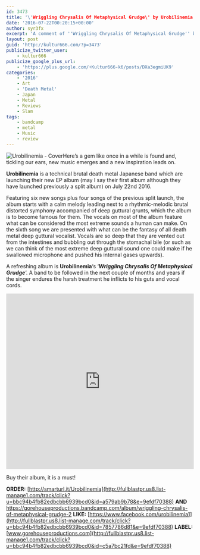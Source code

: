 ```yaml
---
id: 3473
title: '\'Wriggling Chrysalis Of Metaphysical Grudge\' by Urobilinemia - A Comment'
date: '2016-07-22T00:20:15+00:00'
author: syr3fx
excerpt: 'A comment of ''Wriggling Chrysalis Of Metaphysical Grudge'' by Urobilinemia (2016).'
layout: post
guid: 'http://kultur666.com/?p=3473'
publicize_twitter_user:
    - kultur666
publicize_google_plus_url:
    - 'https://plus.google.com/+Kultur666-k6/posts/DXa3egmiUK9'
categories:
    - '2016'
    - Art
    - 'Death Metal'
    - Japan
    - Metal
    - Reviews
    - Slam
tags:
    - bandcamp
    - metal
    - Music
    - review
---
```


![Urobilinemia - Cover](http://localhost:8080/wp-content/uploads/2016/07/urobilinemia-cover.jpg)Here’s a gem like once in a while is found and, tickling our ears, new music emerges and a new inspiration leads on.

**Urobilinemia** is a technical brutal death metal Japanese band which are launching their new EP album (may I say their first album although they have launched previously a split album) on July 22nd 2016.

Featuring six new songs plus four songs of the previous split launch, the album starts with a calm melody leading next to a rhythmic-melodic brutal distorted symphony accompanied of deep guttural grunts, which the album is to become famous for them. The vocals on most of the album feature what can be considered the most extreme sounds a human can make. On the sixth song we are presented with what can be the fantasy of all death metal deep guttural vocalist. Vocals are so deep that they are vented out from the intestines and bubbling out through the stomachal bile (or such as we can think of the most extreme deep guttural sound one could make if he swallowed microphone and pushed his internal gases upwards).

A refreshing album is **Urobilinemia**‘s ‘***Wriggling Chrysalis Of Metaphysical Grudge***‘. A band to be followed in the next couple of months and years if the singer endures the harsh treatment he inflicts to his guts and vocal cords.

<iframe style="border: 0; width: 100%; height: 472px;" src="https://bandcamp.com/EmbeddedPlayer/album=2349491696/size=large/bgcol=333333/linkcol=e99708/tracklist=false/transparent=true/" seamless></iframe>

Buy their album, it is a must!

**ORDER:** [http://smarturl.it/Urobilinemia](http://fullblastpr.us8.list-manage1.com/track/click?u=bbc94b4fb82edbcbb6939bcd0&id=a579ab9b78&e=9efdf70388) **AND** <https://gorehouseproductions.bandcamp.com/album/wriggling-chrysalis-of-metaphysical-grudge-2>
**LIKE:** [https://www.facebook.com/urobilinemia1](http://fullblastpr.us8.list-manage.com/track/click?u=bbc94b4fb82edbcbb6939bcd0&id=7857786d81&e=9efdf70388)
**LABEL:** [www.gorehouseproductions.com](http://fullblastpr.us8.list-manage1.com/track/click?u=bbc94b4fb82edbcbb6939bcd0&id=c5a7bc21fd&e=9efdf70388)